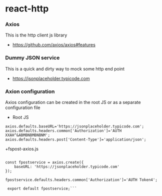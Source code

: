 # react-http

### Axios 
This is the http client js library 

+ https://github.com/axios/axios#features

### Dummy JSON service
This is a quick and dirty way to mock some http end point
+ https://jsonplaceholder.typicode.com

### Axion configuration 
Axios configuration can be created in the root JS  or as a separate configuration file 

+ Root JS 
    
```
axios.defaults.baseURL='https://jsonplaceholder.typicode.com';
axios.defaults.headers.common['Authorization']='AUTH XXAH^&ABMBNBMBNBNM';
axios.defaults.headers.post['Content-Type']='application/json';
```

+fspost-axios.js
 
```import axios from "axios";

const fpostservice = axios.create({
    baseURL: 'https://jsonplaceholder.typicode.com'
});

fpostservice.defaults.headers.common['Authorization']='AUTH Token4';

 export default fpostservice;```
